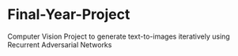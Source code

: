 # Final-Year-Project
Computer Vision Project to generate text-to-images iteratively using Recurrent Adversarial Networks
